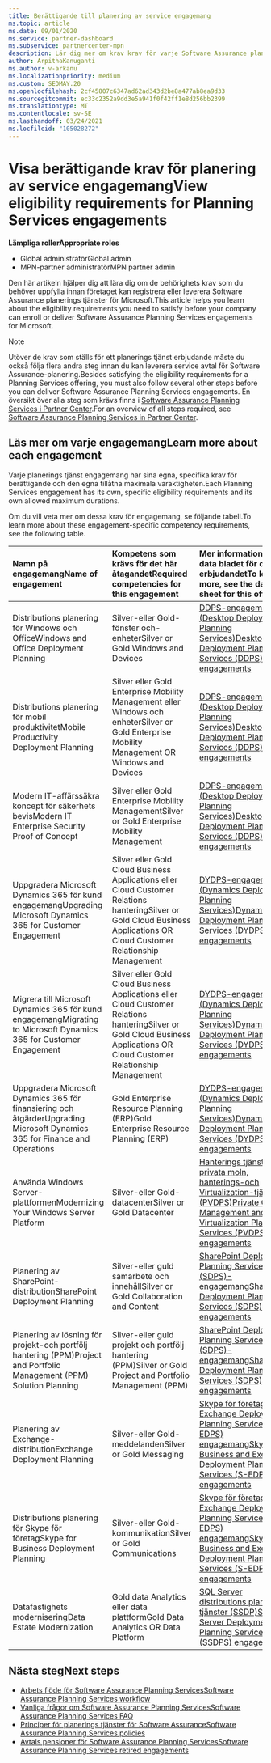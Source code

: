 ```yaml
---
title: Berättigande till planering av service engagemang
ms.topic: article
ms.date: 09/01/2020
ms.service: partner-dashboard
ms.subservice: partnercenter-mpn
description: Lär dig mer om krav krav för varje Software Assurance planerings tjänst engagemang ett företag kanske vill erbjuda till företags kunder.
author: ArpithaKanuganti
ms.author: v-arkanu
ms.localizationpriority: medium
ms.custom: SEOMAY.20
ms.openlocfilehash: 2cf45807c6347ad62ad343d2be8a477ab8ea9d33
ms.sourcegitcommit: ec33c2352a9dd3e5a941f0f42ff1e8d256bb2399
ms.translationtype: MT
ms.contentlocale: sv-SE
ms.lasthandoff: 03/24/2021
ms.locfileid: "105028272"
---
```

# <a name="view-eligibility-requirements-for-planning-services-engagements"></a><span data-ttu-id="0b176-103">Visa berättigande krav för planering av service engagemang</span><span class="sxs-lookup"><span data-stu-id="0b176-103">View eligibility requirements for Planning Services engagements</span></span>

<span data-ttu-id="0b176-104">**Lämpliga roller**</span><span class="sxs-lookup"><span data-stu-id="0b176-104">**Appropriate roles**</span></span>

- <span data-ttu-id="0b176-105">Global administratör</span><span class="sxs-lookup"><span data-stu-id="0b176-105">Global admin</span></span>
- <span data-ttu-id="0b176-106">MPN-partner administratör</span><span class="sxs-lookup"><span data-stu-id="0b176-106">MPN partner admin</span></span>

<span data-ttu-id="0b176-107">Den här artikeln hjälper dig att lära dig om de behörighets krav som du behöver uppfylla innan företaget kan registrera eller leverera Software Assurance planerings tjänster för Microsoft.</span><span class="sxs-lookup"><span data-stu-id="0b176-107">This article helps you learn about the eligibility requirements you need to satisfy before your company can enroll or deliver Software Assurance Planning Services engagements for Microsoft.</span></span>

>[!NOTE]
> <span data-ttu-id="0b176-108">Utöver de krav som ställs för ett planerings tjänst erbjudande måste du också följa flera andra steg innan du kan leverera service avtal för Software Assurance-planering.</span><span class="sxs-lookup"><span data-stu-id="0b176-108">Besides satisfying the eligibility requirements for a Planning Services offering, you must also follow several other steps before you can deliver Software Assurance Planning Services engagements.</span></span> <span data-ttu-id="0b176-109">En översikt över alla steg som krävs finns i [Software Assurance Planning Services i Partner Center](software-assurance-dps.md).</span><span class="sxs-lookup"><span data-stu-id="0b176-109">For an overview of all steps required, see [Software Assurance Planning Services in Partner Center](software-assurance-dps.md).</span></span>

## <a name="learn-more-about-each-engagement"></a><span data-ttu-id="0b176-110">Läs mer om varje engagemang</span><span class="sxs-lookup"><span data-stu-id="0b176-110">Learn more about each engagement</span></span>

<span data-ttu-id="0b176-111">Varje planerings tjänst engagemang har sina egna, specifika krav för berättigande och den egna tillåtna maximala varaktigheten.</span><span class="sxs-lookup"><span data-stu-id="0b176-111">Each Planning Services engagement has its own, specific eligibility requirements and its own allowed maximum durations.</span></span>

<span data-ttu-id="0b176-112">Om du vill veta mer om dessa krav för engagemang, se följande tabell.</span><span class="sxs-lookup"><span data-stu-id="0b176-112">To learn more about these engagement-specific competency requirements, see the following table.</span></span>

| <span data-ttu-id="0b176-113">Namn på engagemang</span><span class="sxs-lookup"><span data-stu-id="0b176-113">Name of engagement</span></span> | <span data-ttu-id="0b176-114">Kompetens som krävs för det här åtagandet</span><span class="sxs-lookup"><span data-stu-id="0b176-114">Required competencies for this engagement</span></span> | <span data-ttu-id="0b176-115">Mer information finns i data bladet för det här erbjudandet</span><span class="sxs-lookup"><span data-stu-id="0b176-115">To learn more, see the data sheet for this offering</span></span> |
|:--- |:--- |:--- |
| <span data-ttu-id="0b176-116">Distributions planering för Windows och Office</span><span class="sxs-lookup"><span data-stu-id="0b176-116">Windows and Office Deployment Planning</span></span>  | <span data-ttu-id="0b176-117">Silver-eller Gold-fönster och-enheter</span><span class="sxs-lookup"><span data-stu-id="0b176-117">Silver or Gold Windows and Devices</span></span>  |  [<span data-ttu-id="0b176-118">DDPS-engagemang (Desktop Deployment Planning Services)</span><span class="sxs-lookup"><span data-stu-id="0b176-118">Desktop Deployment Planning Services (DDPS) engagements</span></span>](https://go.microsoft.com/fwlink/?linkid=2116072)
| <span data-ttu-id="0b176-119">Distributions planering för mobil produktivitet</span><span class="sxs-lookup"><span data-stu-id="0b176-119">Mobile Productivity Deployment Planning</span></span>  | <span data-ttu-id="0b176-120">Silver eller Gold Enterprise Mobility Management eller Windows och enheter</span><span class="sxs-lookup"><span data-stu-id="0b176-120">Silver or Gold Enterprise Mobility Management OR Windows and Devices</span></span>  | [<span data-ttu-id="0b176-121">DDPS-engagemang (Desktop Deployment Planning Services)</span><span class="sxs-lookup"><span data-stu-id="0b176-121">Desktop Deployment Planning Services (DDPS) engagements</span></span>](https://go.microsoft.com/fwlink/?linkid=2116072) |  
| <span data-ttu-id="0b176-122">Modern IT-affärssäkra koncept för säkerhets bevis</span><span class="sxs-lookup"><span data-stu-id="0b176-122">Modern IT Enterprise Security Proof of Concept</span></span> |  <span data-ttu-id="0b176-123">Silver eller Gold Enterprise Mobility Management</span><span class="sxs-lookup"><span data-stu-id="0b176-123">Silver or Gold Enterprise Mobility Management</span></span>  | [<span data-ttu-id="0b176-124">DDPS-engagemang (Desktop Deployment Planning Services)</span><span class="sxs-lookup"><span data-stu-id="0b176-124">Desktop Deployment Planning Services (DDPS) engagements</span></span>](https://go.microsoft.com/fwlink/?linkid=2116072) |  
| <span data-ttu-id="0b176-125">Uppgradera Microsoft Dynamics 365 för kund engagemang</span><span class="sxs-lookup"><span data-stu-id="0b176-125">Upgrading Microsoft Dynamics 365 for Customer Engagement</span></span>  | <span data-ttu-id="0b176-126">Silver eller Gold Cloud Business Applications eller Cloud Customer Relations hantering</span><span class="sxs-lookup"><span data-stu-id="0b176-126">Silver or Gold Cloud Business Applications OR Cloud Customer Relationship Management</span></span>  | [<span data-ttu-id="0b176-127">DYDPS-engagemang (Dynamics Deployment Planning Services)</span><span class="sxs-lookup"><span data-stu-id="0b176-127">Dynamics Deployment Planning Services (DYDPS) engagements</span></span>](https://go.microsoft.com/fwlink/?linkid=2116073)
| <span data-ttu-id="0b176-128">Migrera till Microsoft Dynamics 365 för kund engagemang</span><span class="sxs-lookup"><span data-stu-id="0b176-128">Migrating to Microsoft Dynamics 365 for Customer Engagement</span></span>  | <span data-ttu-id="0b176-129">Silver eller Gold Cloud Business Applications eller Cloud Customer Relations hantering</span><span class="sxs-lookup"><span data-stu-id="0b176-129">Silver or Gold Cloud Business Applications OR Cloud Customer Relationship Management</span></span>  | [<span data-ttu-id="0b176-130">DYDPS-engagemang (Dynamics Deployment Planning Services)</span><span class="sxs-lookup"><span data-stu-id="0b176-130">Dynamics Deployment Planning Services (DYDPS) engagements</span></span>](https://go.microsoft.com/fwlink/?linkid=2116073)
| <span data-ttu-id="0b176-131">Uppgradera Microsoft Dynamics 365 för finansiering och åtgärder</span><span class="sxs-lookup"><span data-stu-id="0b176-131">Upgrading Microsoft Dynamics 365 for Finance and Operations</span></span>  | <span data-ttu-id="0b176-132">Gold Enterprise Resource Planning (ERP)</span><span class="sxs-lookup"><span data-stu-id="0b176-132">Gold Enterprise Resource Planning (ERP)</span></span>  | [<span data-ttu-id="0b176-133">DYDPS-engagemang (Dynamics Deployment Planning Services)</span><span class="sxs-lookup"><span data-stu-id="0b176-133">Dynamics Deployment Planning Services (DYDPS) engagements</span></span>](https://go.microsoft.com/fwlink/?linkid=2116073)  |
| <span data-ttu-id="0b176-134">Använda Windows Server-plattformen</span><span class="sxs-lookup"><span data-stu-id="0b176-134">Modernizing Your Windows Server Platform</span></span> | <span data-ttu-id="0b176-135">Silver-eller Gold-datacenter</span><span class="sxs-lookup"><span data-stu-id="0b176-135">Silver or Gold Datacenter</span></span> | [<span data-ttu-id="0b176-136">Hanterings tjänster för privata moln, hanterings-och Virtualization-tjänster (PVDPS)</span><span class="sxs-lookup"><span data-stu-id="0b176-136">Private Cloud, Management and Virtualization Planning Services (PVDPS) engagements</span></span>](https://go.microsoft.com/fwlink/?linkid=2115982) |
| <span data-ttu-id="0b176-137">Planering av SharePoint-distribution</span><span class="sxs-lookup"><span data-stu-id="0b176-137">SharePoint Deployment Planning</span></span>  | <span data-ttu-id="0b176-138">Silver-eller guld samarbete och innehåll</span><span class="sxs-lookup"><span data-stu-id="0b176-138">Silver or Gold Collaboration and Content</span></span>  | [<span data-ttu-id="0b176-139">SharePoint Deployment Planning Services (SDPS)-engagemang</span><span class="sxs-lookup"><span data-stu-id="0b176-139">SharePoint Deployment Planning Services (SDPS) engagements</span></span>](https://go.microsoft.com/fwlink/?linkid=2116074)  |
| <span data-ttu-id="0b176-140">Planering av lösning för projekt-och portfölj hantering (PPM)</span><span class="sxs-lookup"><span data-stu-id="0b176-140">Project and Portfolio Management (PPM) Solution Planning</span></span>  | <span data-ttu-id="0b176-141">Silver-eller guld projekt och portfölj hantering (PPM)</span><span class="sxs-lookup"><span data-stu-id="0b176-141">Silver or Gold Project and Portfolio Management (PPM)</span></span>  | [<span data-ttu-id="0b176-142">SharePoint Deployment Planning Services (SDPS)-engagemang</span><span class="sxs-lookup"><span data-stu-id="0b176-142">SharePoint Deployment Planning Services (SDPS) engagements</span></span>](https://go.microsoft.com/fwlink/?linkid=2116074)  |
| <span data-ttu-id="0b176-143">Planering av Exchange-distribution</span><span class="sxs-lookup"><span data-stu-id="0b176-143">Exchange Deployment Planning</span></span>  | <span data-ttu-id="0b176-144">Silver-eller Gold-meddelanden</span><span class="sxs-lookup"><span data-stu-id="0b176-144">Silver or Gold Messaging</span></span>  | [<span data-ttu-id="0b176-145">Skype för företag och Exchange Deployment Planning Services (S-EDPS) engagemang</span><span class="sxs-lookup"><span data-stu-id="0b176-145">Skype for Business and Exchange Deployment Planning Services (S-EDPS) engagements</span></span>](https://go.microsoft.com/fwlink/?linkid=2116075)  |
<span data-ttu-id="0b176-146">Distributions planering för Skype för företag</span><span class="sxs-lookup"><span data-stu-id="0b176-146">Skype for Business Deployment Planning</span></span>  | <span data-ttu-id="0b176-147">Silver-eller Gold-kommunikation</span><span class="sxs-lookup"><span data-stu-id="0b176-147">Silver or Gold Communications</span></span>  | [<span data-ttu-id="0b176-148">Skype för företag och Exchange Deployment Planning Services (S-EDPS) engagemang</span><span class="sxs-lookup"><span data-stu-id="0b176-148">Skype for Business and Exchange Deployment Planning Services (S-EDPS) engagements</span></span>](https://go.microsoft.com/fwlink/?linkid=2116075)  |
| <span data-ttu-id="0b176-149">Datafastighets modernisering</span><span class="sxs-lookup"><span data-stu-id="0b176-149">Data Estate Modernization</span></span>  | <span data-ttu-id="0b176-150">Gold data Analytics eller data plattform</span><span class="sxs-lookup"><span data-stu-id="0b176-150">Gold Data Analytics OR Data Platform</span></span>  | [<span data-ttu-id="0b176-151">SQL Server distributions planerings tjänster (SSDP)</span><span class="sxs-lookup"><span data-stu-id="0b176-151">SQL Server Deployment Planning Services (SSDPS) engagements</span></span>](https://go.microsoft.com/fwlink/?linkid=2116076)  |

## <a name="next-steps"></a><span data-ttu-id="0b176-152">Nästa steg</span><span class="sxs-lookup"><span data-stu-id="0b176-152">Next steps</span></span>

- [<span data-ttu-id="0b176-153">Arbets flöde för Software Assurance Planning Services</span><span class="sxs-lookup"><span data-stu-id="0b176-153">Software Assurance Planning Services workflow</span></span>](https://go.microsoft.com/fwlink/?linkid=2115983)
- [<span data-ttu-id="0b176-154">Vanliga frågor om Software Assurance Planning Services</span><span class="sxs-lookup"><span data-stu-id="0b176-154">Software Assurance Planning Services FAQ</span></span>](https://go.microsoft.com/fwlink/?linkid=2116077)
- [<span data-ttu-id="0b176-155">Principer för planerings tjänster för Software Assurance</span><span class="sxs-lookup"><span data-stu-id="0b176-155">Software Assurance Planning Services policies</span></span>](https://go.microsoft.com/fwlink/?linkid=2115984)
- [<span data-ttu-id="0b176-156">Avtals pensioner för Software Assurance Planning Services</span><span class="sxs-lookup"><span data-stu-id="0b176-156">Software Assurance Planning Services retired engagements</span></span>](https://query.prod.cms.rt.microsoft.com/cms/api/am/binary/RE4sln9)
